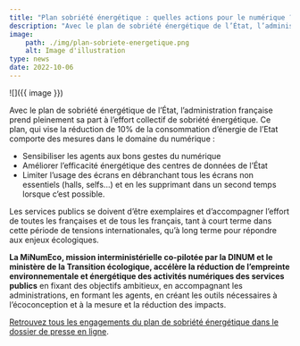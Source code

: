 ```yaml
---
title: "Plan sobriété énergétique : quelles actions pour le numérique ?"
description: "Avec le plan de sobriété énergétique de l’État, l’administration française prend pleinement sa part à l’effort collectif de sobriété énergétique."
image: 
    path: ./img/plan-sobriete-energetique.png
    alt: Image d'illustration
type: news
date: 2022-10-06
---
```


![]({{ image }})

Avec le plan de sobriété énergétique de l’État, l’administration française prend pleinement sa part à l’effort collectif de sobriété énergétique. Ce plan, qui vise la réduction de 10% de la consommation d’énergie de l’Etat comporte des mesures dans le domaine du numérique :

- Sensibiliser les agents aux bons gestes du numérique
- Améliorer l’efficacité énergétique des centres de données de l’État
- Limiter l’usage des écrans en débranchant tous les écrans non essentiels (halls, selfs...) et en les supprimant dans un second temps lorsque c’est possible.

Les services publics se doivent d’être exemplaires et d’accompagner l’effort de toutes les françaises et de tous les français, tant à court terme dans cette période de tensions internationales, qu’à long terme pour répondre aux enjeux écologiques.

**La MiNumEco, mission interministérielle co-pilotée par la DINUM et le ministère de la Transition écologique, accélère la réduction de l’empreinte environnementale et énergétique des activités numériques des services publics** en fixant des objectifs ambitieux, en accompagnant les administrations, en formant les agents, en créant les outils nécessaires à l’écoconception et à la mesure et la réduction des impacts.

[Retrouvez tous les engagements du plan de sobriété énergétique dans le dossier de presse en ligne](https://www.ecologie.gouv.fr/sites/default/files/dp-plan-sobriete.pdf).
